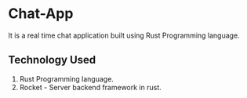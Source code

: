 # Chat-App
It is a real time chat application built using Rust Programming language.

## Technology Used

1. Rust Programming language.
2. Rocket - Server backend framework in rust.

